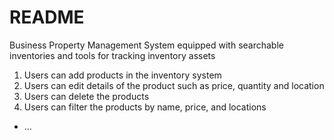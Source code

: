 # README

Business Property Management System equipped with searchable inventories and tools for tracking inventory assets
1. Users can add products in the inventory system
2. Users can edit details of the product such as price, quantity and location
3. Users can delete the products
4. Users can filter the products by name, price, and locations
 
* ...
